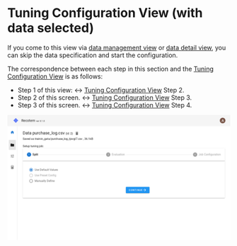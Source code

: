 # Tuning Configuration View (with data selected)

If you come to this view via [data management view](../data-list) or [data detail view](../data-detail), you can skip the data specification and start the configuration.

The correspondence between each step in this section and the [Tuning Configuration View](../start-tuning) is as follows:

- Step 1 of this view: &leftrightarrow; [Tuning Configuration View](../start-tuning) Step 2.
- Step 2 of this screen. &leftrightarrow; [Tuning Configuration View](../start-tuning) Step 3.
- Step 3 of this screen. &leftrightarrow; [Tuning Configuration View](../start-tuning) Step 4.

![Tuning with data](./start-tuning-with-data.png)
